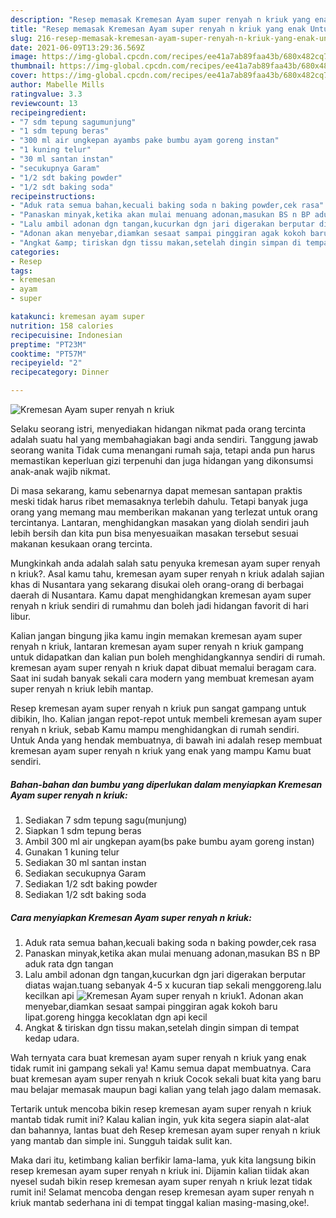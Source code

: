 ```yaml
---
description: "Resep memasak Kremesan Ayam super renyah n kriuk yang enak Untuk Jualan"
title: "Resep memasak Kremesan Ayam super renyah n kriuk yang enak Untuk Jualan"
slug: 216-resep-memasak-kremesan-ayam-super-renyah-n-kriuk-yang-enak-untuk-jualan
date: 2021-06-09T13:29:36.569Z
image: https://img-global.cpcdn.com/recipes/ee41a7ab89faa43b/680x482cq70/kremesan-ayam-super-renyah-n-kriuk-foto-resep-utama.jpg
thumbnail: https://img-global.cpcdn.com/recipes/ee41a7ab89faa43b/680x482cq70/kremesan-ayam-super-renyah-n-kriuk-foto-resep-utama.jpg
cover: https://img-global.cpcdn.com/recipes/ee41a7ab89faa43b/680x482cq70/kremesan-ayam-super-renyah-n-kriuk-foto-resep-utama.jpg
author: Mabelle Mills
ratingvalue: 3.3
reviewcount: 13
recipeingredient:
- "7 sdm tepung sagumunjung"
- "1 sdm tepung beras"
- "300 ml air ungkepan ayambs pake bumbu ayam goreng instan"
- "1 kuning telur"
- "30 ml santan instan"
- "secukupnya Garam"
- "1/2 sdt baking powder"
- "1/2 sdt baking soda"
recipeinstructions:
- "Aduk rata semua bahan,kecuali baking soda n baking powder,cek rasa"
- "Panaskan minyak,ketika akan mulai menuang adonan,masukan BS n BP aduk rata dgn tangan"
- "Lalu ambil adonan dgn tangan,kucurkan dgn jari digerakan berputar diatas wajan.tuang sebanyak 4-5 x kucuran tiap sekali menggoreng.lalu kecilkan api"
- "Adonan akan menyebar,diamkan sesaat sampai pinggiran agak kokoh baru lipat.goreng hingga kecoklatan dgn api kecil"
- "Angkat &amp; tiriskan dgn tissu makan,setelah dingin simpan di tempat kedap udara."
categories:
- Resep
tags:
- kremesan
- ayam
- super

katakunci: kremesan ayam super 
nutrition: 158 calories
recipecuisine: Indonesian
preptime: "PT23M"
cooktime: "PT57M"
recipeyield: "2"
recipecategory: Dinner

---
```



![Kremesan Ayam super renyah n kriuk](https://img-global.cpcdn.com/recipes/ee41a7ab89faa43b/680x482cq70/kremesan-ayam-super-renyah-n-kriuk-foto-resep-utama.jpg)

Selaku seorang istri, menyediakan hidangan nikmat pada orang tercinta adalah suatu hal yang membahagiakan bagi anda sendiri. Tanggung jawab seorang  wanita Tidak cuma menangani rumah saja, tetapi anda pun harus memastikan keperluan gizi terpenuhi dan juga hidangan yang dikonsumsi anak-anak wajib nikmat.

Di masa  sekarang, kamu sebenarnya dapat memesan santapan praktis meski tidak harus ribet memasaknya terlebih dahulu. Tetapi banyak juga orang yang memang mau memberikan makanan yang terlezat untuk orang tercintanya. Lantaran, menghidangkan masakan yang diolah sendiri jauh lebih bersih dan kita pun bisa menyesuaikan masakan tersebut sesuai makanan kesukaan orang tercinta. 



Mungkinkah anda adalah salah satu penyuka kremesan ayam super renyah n kriuk?. Asal kamu tahu, kremesan ayam super renyah n kriuk adalah sajian khas di Nusantara yang sekarang disukai oleh orang-orang di berbagai daerah di Nusantara. Kamu dapat menghidangkan kremesan ayam super renyah n kriuk sendiri di rumahmu dan boleh jadi hidangan favorit di hari libur.

Kalian jangan bingung jika kamu ingin memakan kremesan ayam super renyah n kriuk, lantaran kremesan ayam super renyah n kriuk gampang untuk didapatkan dan kalian pun boleh menghidangkannya sendiri di rumah. kremesan ayam super renyah n kriuk dapat dibuat memalui beragam cara. Saat ini sudah banyak sekali cara modern yang membuat kremesan ayam super renyah n kriuk lebih mantap.

Resep kremesan ayam super renyah n kriuk pun sangat gampang untuk dibikin, lho. Kalian jangan repot-repot untuk membeli kremesan ayam super renyah n kriuk, sebab Kamu mampu menghidangkan di rumah sendiri. Untuk Anda yang hendak membuatnya, di bawah ini adalah resep membuat kremesan ayam super renyah n kriuk yang enak yang mampu Kamu buat sendiri.

<!--inarticleads1-->

##### Bahan-bahan dan bumbu yang diperlukan dalam menyiapkan Kremesan Ayam super renyah n kriuk:

1. Sediakan 7 sdm tepung sagu(munjung)
1. Siapkan 1 sdm tepung beras
1. Ambil 300 ml air ungkepan ayam(bs pake bumbu ayam goreng instan)
1. Gunakan 1 kuning telur
1. Sediakan 30 ml santan instan
1. Sediakan secukupnya Garam
1. Sediakan 1/2 sdt baking powder
1. Sediakan 1/2 sdt baking soda




<!--inarticleads2-->

##### Cara menyiapkan Kremesan Ayam super renyah n kriuk:

1. Aduk rata semua bahan,kecuali baking soda n baking powder,cek rasa
1. Panaskan minyak,ketika akan mulai menuang adonan,masukan BS n BP aduk rata dgn tangan
1. Lalu ambil adonan dgn tangan,kucurkan dgn jari digerakan berputar diatas wajan.tuang sebanyak 4-5 x kucuran tiap sekali menggoreng.lalu kecilkan api
<img src="https://img-global.cpcdn.com/steps/44a06397b4425277/160x128cq70/kremesan-ayam-super-renyah-n-kriuk-langkah-memasak-3-foto.jpg" alt="Kremesan Ayam super renyah n kriuk">1. Adonan akan menyebar,diamkan sesaat sampai pinggiran agak kokoh baru lipat.goreng hingga kecoklatan dgn api kecil
1. Angkat &amp; tiriskan dgn tissu makan,setelah dingin simpan di tempat kedap udara.




Wah ternyata cara buat kremesan ayam super renyah n kriuk yang enak tidak rumit ini gampang sekali ya! Kamu semua dapat membuatnya. Cara buat kremesan ayam super renyah n kriuk Cocok sekali buat kita yang baru mau belajar memasak maupun bagi kalian yang telah jago dalam memasak.

Tertarik untuk mencoba bikin resep kremesan ayam super renyah n kriuk mantab tidak rumit ini? Kalau kalian ingin, yuk kita segera siapin alat-alat dan bahannya, lantas buat deh Resep kremesan ayam super renyah n kriuk yang mantab dan simple ini. Sungguh taidak sulit kan. 

Maka dari itu, ketimbang kalian berfikir lama-lama, yuk kita langsung bikin resep kremesan ayam super renyah n kriuk ini. Dijamin kalian tiidak akan nyesel sudah bikin resep kremesan ayam super renyah n kriuk lezat tidak rumit ini! Selamat mencoba dengan resep kremesan ayam super renyah n kriuk mantab sederhana ini di tempat tinggal kalian masing-masing,oke!.

